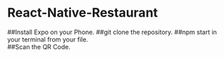 # React-Native-Restaurant

##Install Expo on your Phone.
##git clone the repository.
##npm start in your terminal from your file.  
##Scan the QR Code.
